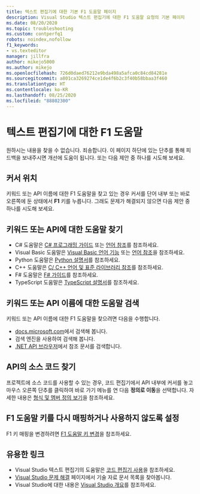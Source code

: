 ```yaml
---
title: 텍스트 편집기에 대한 기본 F1 도움말 페이지
description: Visual Studio 텍스트 편집기에 대한 F1 도움말 요청의 기본 페이지
ms.date: 08/20/2020
ms.topic: troubleshooting
ms.custom: contperfq1
robots: noindex,nofollow
f1_keywords:
- vs.texteditor
manager: jillfra
author: mikejo5000
ms.author: mikejo
ms.openlocfilehash: 726d0daed76212e9bda498a5afca0c84cd84281e
ms.sourcegitcommit: a801ca3269274ce1de4f6b2c3f40b58bbaa3f460
ms.translationtype: HT
ms.contentlocale: ko-KR
ms.lasthandoff: 08/25/2020
ms.locfileid: "88802300"
---
```

# <a name="f1-help-for-the-text-editor"></a>텍스트 편집기에 대한 F1 도움말

원하시는 내용을 찾을 수 없습니다. 죄송합니다. 이 페이지 하단에 있는 단추를 통해 피드백을 보내주시면 개선에 도움이 됩니다. 또는 다음 제안 중 하나를 시도해 보세요.

## <a name="cursor-position"></a>커서 위치

키워드 또는 API 이름에 대한 F1 도움말을 찾고 있는 경우 커서를 단어 내부 또는 바로 오른쪽에 둔 상태에서 **F1** 키를 누릅니다. 그래도 문제가 해결되지 않으면 다음 제안 중 하나를 시도해 보세요.

## <a name="find-help-on-a-keyword-or-api"></a>키워드 또는 API에 대한 도움말 찾기

- C# 도움말은 [C# 프로그래밍 가이드](/dotnet/csharp/programming-guide/) 또는 [언어 참조](/dotnet/csharp/language-reference/)를 참조하세요.
- Visual Basic 도움말은 [Visual Basic 언어 기능](/dotnet/visual-basic/programming-guide/language-features/) 또는 [언어 참조](/dotnet/visual-basic/language-reference/)을 참조하세요.
- Python 도움말은 [Python 설명서](https://docs.python.org/)를 참조하세요.
- C++ 도움말은 [C/ C++ 언어 및 표준 라이브러리 참조](/cpp/cpp/c-cpp-language-and-standard-libraries)를 참조하세요.
- F# 도움말은 [F# 가이드](/dotnet/fsharp/)를 참조하세요.
- TypeScript 도움말은 [TypeScript 설명서](https://www.typescriptlang.org/docs)를 참조하세요.

## <a name="search-for-help-on-a-keyword-or-api-name"></a>키워드 또는 API 이름에 대한 도움말 검색

키워드 또는 API 이름에 대한 F1 도움말을 찾으려면 다음을 수행합니다.
- [docs.microsoft.com](https://docs.microsoft.com)에서 검색해 봅니다.
- 검색 엔진을 사용하여 검색해 봅니다.
- [.NET API 브라우저](/dotnet/api/)에서 참조 문서를 검색합니다.

## <a name="find-the-source-code-for-an-api"></a>API의 소스 코드 찾기

프로젝트에 소스 코드를 사용할 수 있는 경우, 코드 편집기에서 API 내부에 커서를 놓고 마우스 오른쪽 단추를 클릭하여 바로 가기 메뉴를 연 다음 **정의로 이동**을 선택합니다. 자세한 내용은 [형식 및 멤버 정의 보기](../../ide/go-to-and-peek-definition.md)을 참조하세요.

## <a name="re-map-or-disable-the-f1-help-key"></a>F1 도움말 키를 다시 매핑하거나 사용하지 않도록 설정

F1 키 매핑을 변경하려면 [F1 도움말 키 변경](../not-in-toc/change-f1-help-key.md)을 참조하세요.

## <a name="useful-links"></a>유용한 링크

- Visual Studio 텍스트 편집기의 도움말은 [코드 편집기 사용](../../ide/writing-code-in-the-code-and-text-editor.md)을 참조하세요.
- [Visual Studio 문제 해결](/troubleshoot/visualstudio/welcome-visual-studio/) 페이지에서 기술 자료 문서 목록을 찾아봅니다.
- Visual Studio에 대한 내용은 [Visual Studio 개요](../../get-started/visual-studio-ide.md)를 참조하세요.
